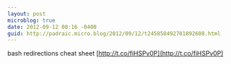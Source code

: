 ```yaml
---
layout: post
microblog: true
date: 2012-09-12 08:16 -0400
guid: http://padraic.micro.blog/2012/09/12/t245858492701892608.html
---
```

bash redirections cheat sheet [http://t.co/fiHSPv0P](http://t.co/fiHSPv0P)
